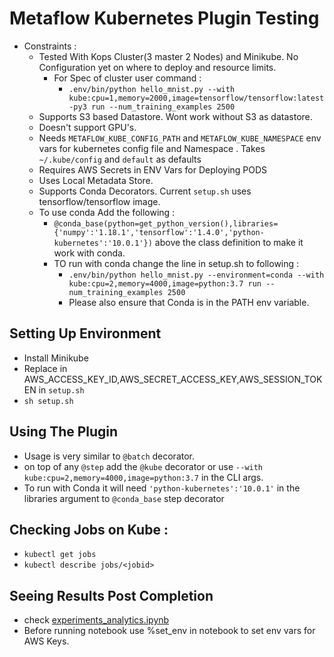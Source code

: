 # Metaflow Kubernetes Plugin Testing

- Constraints : 
    - Tested With Kops Cluster(3 master 2 Nodes) and Minikube. No Configuration yet on where to deploy and resource limits. 
        - For Spec of cluster user command : 
            - ``.env/bin/python hello_mnist.py --with kube:cpu=1,memory=2000,image=tensorflow/tensorflow:latest-py3 run --num_training_examples 2500``
    - Supports S3 based Datastore. Wont work without S3 as datastore. 
    - Doesn't support GPU's.  
    - Needs `METAFLOW_KUBE_CONFIG_PATH` and `METAFLOW_KUBE_NAMESPACE` env vars for kubernetes config file and Namespace . Takes `~/.kube/config` and `default` as defaults
    - Requires AWS Secrets in ENV Vars for Deploying PODS
    - Uses Local Metadata Store. 
    - Supports Conda Decorators. Current ``setup.sh`` uses tensorflow/tensorflow image. 
    - To use conda Add the following : 
        - ``@conda_base(python=get_python_version(),libraries={'numpy':'1.18.1','tensorflow':'1.4.0','python-kubernetes':'10.0.1'})`` above the class definition to make it work with conda.
        - TO run with conda change the line in setup.sh to following : 
            - ``.env/bin/python hello_mnist.py --environment=conda --with kube:cpu=2,memory=4000,image=python:3.7 run --num_training_examples 2500``
            - Please also ensure that Conda is in the PATH env variable. 
    
## Setting Up Environment
- Install Minikube
- Replace in AWS_ACCESS_KEY_ID,AWS_SECRET_ACCESS_KEY,AWS_SESSION_TOKEN in `setup.sh`
- ``sh setup.sh``

## Using The Plugin 
- Usage is very similar to `@batch` decorator. 
- on top of any `@step` add the `@kube` decorator or use `--with kube:cpu=2,memory=4000,image=python:3.7` in the CLI args. 
- To run with Conda it will need `'python-kubernetes':'10.0.1'` in the libraries argument to `@conda_base` step decorator

## Checking Jobs on Kube : 
- ``kubectl get jobs``
- ``kubectl describe jobs/<jobid>``

## Seeing Results Post Completion 
- check [experiments_analytics.ipynb](experiments_analytics.ipynb)
- Before running notebook use %set_env in notebook to set env vars for AWS Keys. 
